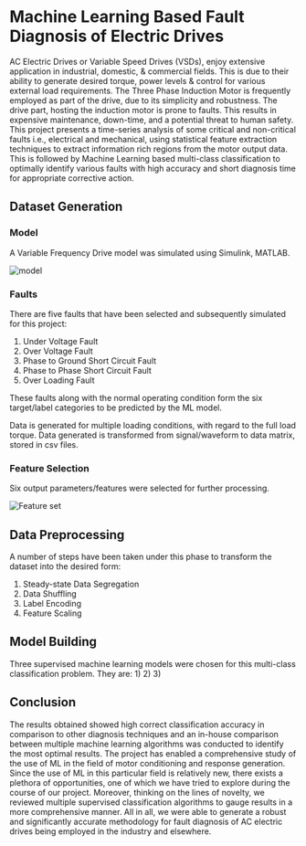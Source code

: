 # Machine Learning Based Fault Diagnosis of Electric Drives

AC Electric Drives or Variable Speed Drives (VSDs), enjoy extensive application in industrial, domestic, & commercial fields. This is due to their ability to generate desired torque, power levels & control for various external load requirements. The Three Phase Induction Motor is frequently employed as part of the drive, due to its simplicity and robustness. The drive part, hosting the induction motor is prone to faults. This results in expensive maintenance, down-time, and a potential threat to human safety.
This project presents a time-series analysis of some critical and non-critical faults i.e., electrical and mechanical, using statistical feature extraction techniques to extract information rich regions from the motor output data. This is followed by Machine Learning based multi-class classification to optimally identify various faults with high accuracy and short diagnosis time for appropriate corrective action. 

## Dataset Generation

### Model
A Variable Frequency Drive model was simulated using Simulink, MATLAB. 

![model](https://user-images.githubusercontent.com/97694796/226060876-17c98265-e27a-4150-8449-10ce15aa9cb9.png)

### Faults
There are five faults that have been selected and subsequently simulated for this project:
1) Under Voltage Fault
2) Over Voltage Fault
3) Phase to Ground Short Circuit Fault
4) Phase to Phase Short Circuit Fault
5) Over Loading Fault

These faults along with the normal operating condition form the six target/label categories to be predicted by the ML model. 

Data is generated for multiple loading conditions, with regard to the full load torque. Data generated is transformed from signal/waveform to data matrix, stored in
csv files.

### Feature Selection
Six output parameters/features were selected for further processing.

![Feature set](https://user-images.githubusercontent.com/97694796/226059923-7e90da4b-9b09-4971-a4c3-59fd356dbae4.png)

## Data Preprocessing
A number of steps have been taken under this phase to transform the dataset into the desired form:
1) Steady-state Data Segregation
2) Data Shuffling
3) Label Encoding
4) Feature Scaling

## Model Building
Three supervised machine learning models were chosen for this multi-class classification problem. They are:
1) 
2)
3)




## Conclusion
The results obtained showed high correct classification accuracy in comparison to other diagnosis techniques and an in-house comparison between multiple machine learning algorithms was conducted to identify the most optimal results.
The project has enabled a comprehensive study of the use of ML in the field of motor conditioning and response generation. Since the use of ML in this particular 
field is relatively new, there exists a plethora of opportunities, one of which we have tried to explore during the course of our project. Moreover, thinking on the 
lines of novelty, we reviewed multiple supervised classification algorithms to gauge results in a more comprehensive manner. All in all, we were able to generate a robust and significantly accurate methodology for fault diagnosis of AC electric drives being employed in the industry and elsewhere.
